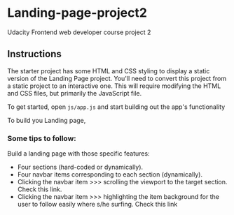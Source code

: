 # Landing-page-project2
Udacity Frontend web developer course project 2 


## Instructions

The starter project has some HTML and CSS styling to display a static version of the Landing Page project. You'll need to convert this project from a static project to an interactive one. This will require modifying the HTML and CSS files, but primarily the JavaScript file.

To get started, open `js/app.js` and start building out the app's functionality

To build you Landing page,

### Some tips to follow:

Build a landing page with those specific features:

- Four sections (hard-coded or dynamically).
- Four navbar items corresponding to each section (dynamically).
- Clicking the navbar item >>> scrolling the viewport to the target section. Check ‌this link‌.
- Clicking the navbar item >>> highlighting the item background for the user to follow easily where s/he surfing. Check ‌this link‌



